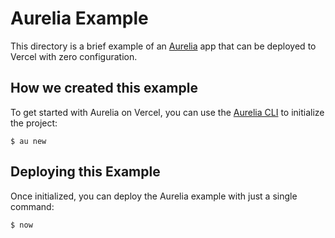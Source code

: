 # Aurelia Example

This directory is a brief example of an [Aurelia](https://aurelia.io/) app that can be deployed to Vercel with zero configuration.

## How we created this example

To get started with Aurelia on Vercel, you can use the [Aurelia CLI](https://aurelia.io/docs/cli/basics/) to initialize the project:

```shell
$ au new
```

## Deploying this Example

Once initialized, you can deploy the Aurelia example with just a single command:

```shell
$ now
```
